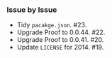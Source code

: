 ### Issue by Issue

 * Tidy `pacakge.json`. #23.
 * Upgrade Proof to 0.0.44. #22.
 * Upgrade Proof to 0.0.41. #20.
 * Update `LICENSE` for 2014. #19.
